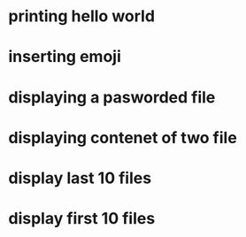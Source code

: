 # printing hello world
# inserting emoji
# displaying a pasworded file
# displaying contenet of two file
# display last 10 files
# display first 10 files
